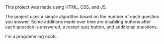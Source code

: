 This project was made using HTML, CSS, and JS.

The project uses a simple algorithm based on the number of each question you answer. Some additions made over time are disabling buttons
after each question is answered, a restart quiz button, and additional questions.

I'm a programming noob.
